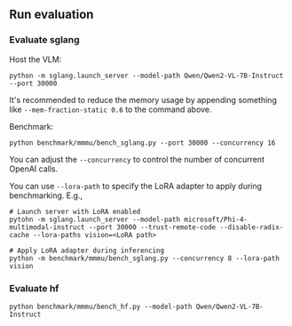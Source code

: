 ## Run evaluation

### Evaluate sglang

Host the VLM:

```
python -m sglang.launch_server --model-path Qwen/Qwen2-VL-7B-Instruct --port 30000
```

It's recommended to reduce the memory usage by appending something like `--mem-fraction-static 0.6` to the command above.

Benchmark:

```
python benchmark/mmmu/bench_sglang.py --port 30000 --concurrency 16
```

You can adjust the `--concurrency` to control the number of concurrent OpenAI calls.

You can use `--lora-path` to specify the LoRA adapter to apply during benchmarking. E.g.,
```
# Launch server with LoRA enabled
pytohn -m sglang.launch_server --model-path microsoft/Phi-4-multimodal-instruct --port 30000 --trust-remote-code --disable-radix-cache --lora-paths vision=<LoRA path>

# Apply LoRA adapter during inferencing
python -m benchmark/mmmu/bench_sglang.py --concurrency 8 --lora-path vision
```  

### Evaluate hf

```
python benchmark/mmmu/bench_hf.py --model-path Qwen/Qwen2-VL-7B-Instruct
```
